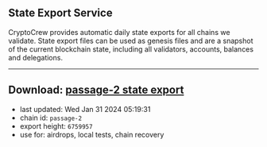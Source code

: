 ## State Export Service
CryptoCrew provides automatic daily state exports for all chains we validate. State export files can be used as genesis files and are a snapshot of the current blockchain state, including all validators, accounts, balances and delegations.

---
**Download: [passage-2 state export](https://dl.ccvalidators.com/SERVICE/passage/passage-2_export_6759957.json)**
---

- last updated: Wed Jan 31 2024 05:19:31
- chain id: `passage-2`
- export height: `6759957`
- use for: airdrops, local tests, chain recovery
